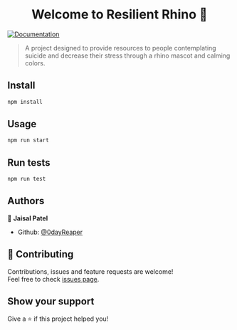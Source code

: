 <h1 align="center">Welcome to Resilient Rhino 👋</h1>
<p>
  <a href="https://github.com/0dayReaper/Resilient-Rhino" target="_blank">
    <img alt="Documentation" src="https://img.shields.io/badge/documentation-yes-brightgreen.svg" />
  </a>
</p>

> A project designed to provide resources to people contemplating suicide and decrease their stress through a rhino mascot and calming colors.

## Install

```sh
npm install
```

## Usage

```sh
npm run start
```

## Run tests

```sh
npm run test
```

## Authors

👤 **Jaisal Patel**

* Github: [@0dayReaper](https://github.com/0dayReaper)

## 🤝 Contributing

Contributions, issues and feature requests are welcome!<br />Feel free to check [issues page](https://github.com/0dayReaper/Resilient-Rhino/issues). 

## Show your support

Give a ⭐️ if this project helped you!